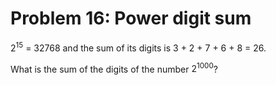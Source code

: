 # Problem 16: Power digit sum

$2^{15}$ = 32768 and the sum of its digits is 3 + 2 + 7 + 6 + 8 = 26.

What is the sum of the digits of the number $2^{1000}$?
